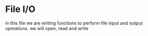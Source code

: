 # File I/O
in this file we are writing functions to perform file input and output opreations.
we will open, read and write
